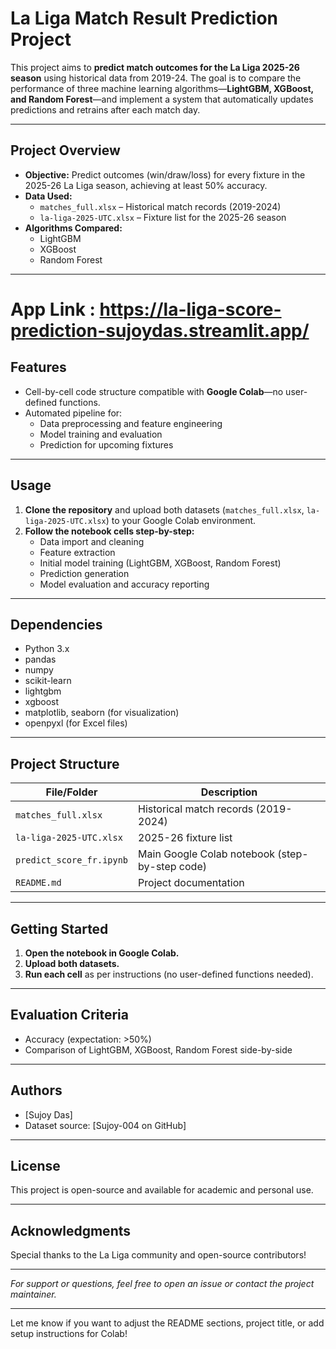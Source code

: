 # La Liga Match Result Prediction Project

This project aims to **predict match outcomes for the La Liga 2025-26 season** using historical data from 2019-24. The goal is to compare the performance of three machine learning algorithms—**LightGBM, XGBoost, and Random Forest**—and implement a system that automatically updates predictions and retrains after each match day.

***

## Project Overview

- **Objective:** Predict outcomes (win/draw/loss) for every fixture in the 2025-26 La Liga season, achieving at least 50% accuracy.
- **Data Used:**
  - `matches_full.xlsx` – Historical match records (2019-2024)
  - `la-liga-2025-UTC.xlsx` – Fixture list for the 2025-26 season
- **Algorithms Compared:**
  - LightGBM
  - XGBoost
  - Random Forest

***

# App Link : https://la-liga-score-prediction-sujoydas.streamlit.app/

## Features

- Cell-by-cell code structure compatible with **Google Colab**—no user-defined functions.
- Automated pipeline for:
  - Data preprocessing and feature engineering
  - Model training and evaluation
  - Prediction for upcoming fixtures

***

## Usage

1. **Clone the repository** and upload both datasets (`matches_full.xlsx`, `la-liga-2025-UTC.xlsx`) to your Google Colab environment.
2. **Follow the notebook cells step-by-step:**  
   - Data import and cleaning  
   - Feature extraction  
   - Initial model training (LightGBM, XGBoost, Random Forest)  
   - Prediction generation  
   - Model evaluation and accuracy reporting  

***

## Dependencies

- Python 3.x
- pandas
- numpy
- scikit-learn
- lightgbm
- xgboost
- matplotlib, seaborn (for visualization)
- openpyxl (for Excel files)

***

## Project Structure

| File/Folder                | Description                                   |
|----------------------------|-----------------------------------------------|
| `matches_full.xlsx`        | Historical match records (2019-2024)          |
| `la-liga-2025-UTC.xlsx`    | 2025-26 fixture list                          |
| `predict_score_fr.ipynb`   | Main Google Colab notebook (step-by-step code)|
| `README.md`                | Project documentation                         |

***

## Getting Started

1. **Open the notebook in Google Colab.**
2. **Upload both datasets.**
3. **Run each cell** as per instructions (no user-defined functions needed).

***

## Evaluation Criteria

- Accuracy (expectation: >50%)
- Comparison of LightGBM, XGBoost, Random Forest side-by-side

***

## Authors

- [Sujoy Das]
- Dataset source: [Sujoy-004 on GitHub]

***

## License

This project is open-source and available for academic and personal use.

***

## Acknowledgments

Special thanks to the La Liga community and open-source contributors!

***

*For support or questions, feel free to open an issue or contact the project maintainer.*

***

Let me know if you want to adjust the README sections, project title, or add setup instructions for Colab!
